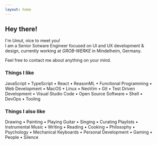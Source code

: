 ```yaml
---
layout: home
---
```


## Hey there!

I'm Umut, nice to meet you!  
I am a Senior Sotware Engineer focused on UI and UX development & design,
currently working at _GROB-WERKE_ in Mindelheim, Germany.

Feel free to contact me about anything on your mind.

### Things I like

JavaScript •
TypeScript •
React •
ReasonML •
Functional Programming •
Web Development •
MacOS •
Linux •
NeoVim •
Git •
Test Driven Development •
Visual Studio Code •
Open Source Software •
Shell •
DevOps •
Tooling

### Things I also like

Drawing •
Painting •
Playing Guitar •
Singing •
Curating Playlists •
Instrumental Music •
Writing •
Reading •
Cooking •
Philosophy •
Psychology •
Mechanical Keyboards •
Personal Development •
Gaming •
People •
Silence
